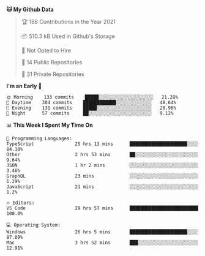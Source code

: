 <!--START_SECTION:waka-->
**🐱 My Github Data** 

> 🏆 188 Contributions in the Year 2021
 > 
> 📦 510.3 kB Used in Github's Storage 
 > 
> 🚫 Not Opted to Hire
 > 
> 📜 14 Public Repositories 
 > 
> 🔑 31 Private Repositories  
 > 
**I'm an Early 🐤** 

```text
🌞 Morning    133 commits    █████░░░░░░░░░░░░░░░░░░░░   21.28% 
🌆 Daytime    304 commits    ████████████░░░░░░░░░░░░░   48.64% 
🌃 Evening    131 commits    █████░░░░░░░░░░░░░░░░░░░░   20.96% 
🌙 Night      57 commits     ██░░░░░░░░░░░░░░░░░░░░░░░   9.12%

```


📊 **This Week I Spent My Time On** 

```text
💬 Programming Languages: 
TypeScript               25 hrs 13 mins      █████████████████████░░░░   84.18% 
Other                    2 hrs 53 mins       ██░░░░░░░░░░░░░░░░░░░░░░░   9.64% 
JSON                     1 hr 2 mins         ░░░░░░░░░░░░░░░░░░░░░░░░░   3.46% 
GraphQL                  23 mins             ░░░░░░░░░░░░░░░░░░░░░░░░░   1.29% 
JavaScript               21 mins             ░░░░░░░░░░░░░░░░░░░░░░░░░   1.2%

🔥 Editors: 
VS Code                  29 hrs 57 mins      █████████████████████████   100.0%

💻 Operating System: 
Windows                  26 hrs 5 mins       █████████████████████░░░░   87.09% 
Mac                      3 hrs 52 mins       ███░░░░░░░░░░░░░░░░░░░░░░   12.91%

```


<!--END_SECTION:waka-->

